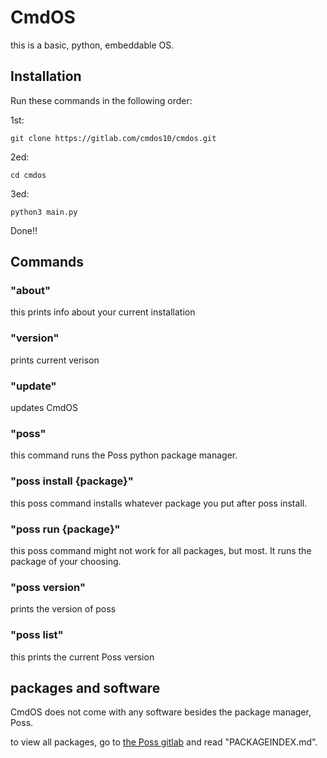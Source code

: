 # CmdOS

this is a basic, python, embeddable OS.

## Installation

Run these commands in the following order:

1st:
```
git clone https://gitlab.com/cmdos10/cmdos.git
```
2ed:
```
cd cmdos
```
3ed:
```
python3 main.py
```
Done!!
## Commands

### "about"

this prints info about your current installation

### "version"

prints current verison

### "update"

updates CmdOS

### "poss"

this command runs the Poss python package manager.

### "poss install {package}"

this poss command installs whatever package you put after poss install.

### "poss run {package}"

this poss command might not work for all packages, but most. It runs the package of your choosing.
### "poss version"

prints the version of poss

### "poss list"



this prints the current Poss version

## packages and software

CmdOS does not come with any software besides the package manager, Poss. 

to view all packages, go to [the Poss gitlab](https://gitlab.com/poss4/poss-package-manager/-/blob/main/PACKAGEINDEX.md?ref_type=heads&plain=0&blame=1) and read "PACKAGEINDEX.md".

